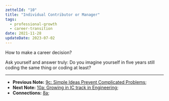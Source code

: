 ```yaml
---
zettelId: "10"
title: "Individual Contributor or Manager"
tags:
  - professional-growth
  - career-transition
date: 2021-11-28
updateDate: 2023-07-02
---
```


How to make a career decision?

Ask yourself and answer truly: Do you imagine yourself in five years still coding the same thing or coding at least?

---

- **Previous Note:** [9c: Simple Ideas Prevent Complicated Problems](/notes/9c/);
- **Next Note:** [10a: Growing in IC track in Engineering](/notes/10a/);
- **Connections:** [8a](/notes/8a/);
